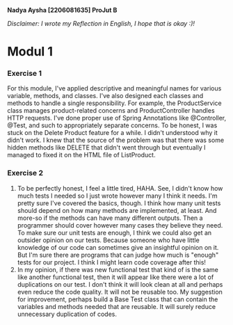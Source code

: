 **Nadya Aysha [2206081635] ProJut B**

_Disclaimer: I wrote my Reflection in English, I hope that is okay :)!_

# Modul 1

### Exercise 1
For this module, I've applied descriptive and meaningful names for various variable, methods, and classes. I've also designed each classes and methods to handle a single responsibility. For example, the ProductService class manages product-related concerns and ProductController handles HTTP requests. I've done proper use of Spring Annotations like @Controller, @Test, and such to appropriately separate concerns. To be honest, I was stuck on the Delete Product feature for a while. I didn't understood why it didn't work. I knew that the source of the problem was that there was some hidden methods like DELETE that didn't went through but eventually I managed to fixed it on the HTML file of ListProduct.

### Exercise 2
1. To be perfectly honest, I feel a little tired, HAHA. See, I didn't know how much tests I needed so I just wrote however many I think it needs. I'm pretty sure I've covered the basics, though. I think how many unit tests should depend on how many methods are implemented, at least. And more-so if the methods can have many different outputs. Then a programmer should cover however many cases they believe they need. To make sure our unit tests are enough, I think we could also get an outsider opinion on our tests. Because someone who have little knowledge of our code can sometimes give an insightful opinion on it. But I'm sure there are programs that can judge how much is "enough" tests for our project. I think I might learn code coverage after this!
2. In my opinion, if there was new functional test that kind of is the same like another functional test, then it will appear like there were a lot of duplications on our test. I don't think it will look clean at all and perhaps even reduce the code quality. It will not be reusable too. My suggestion for improvement, perhaps build a Base Test class that can contain the variables and methods needed that are reusable. It will surely reduce unnecessary duplication of codes.
